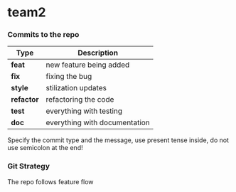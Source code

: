 # team2

### Commits to the repo

Type | Description
-----|-------------
**feat** | new feature being added
**fix**| fixing the bug
**style**| stilization updates
**refactor** | refactoring the code
**test** | everything with testing
**doc** | everything with documentation

Specify the commit type and the message, use present tense inside, do not use semicolon at the end!


### Git Strategy 

The repo follows feature flow

